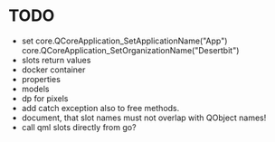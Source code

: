 # TODO
- set core.QCoreApplication_SetApplicationName("App") core.QCoreApplication_SetOrganizationName("Desertbit")
- slots return values
- docker container
- properties
- models
- dp for pixels
- add catch exception also to free methods.
- document, that slot names must not overlap with QObject names!
- call qml slots directly from go?
